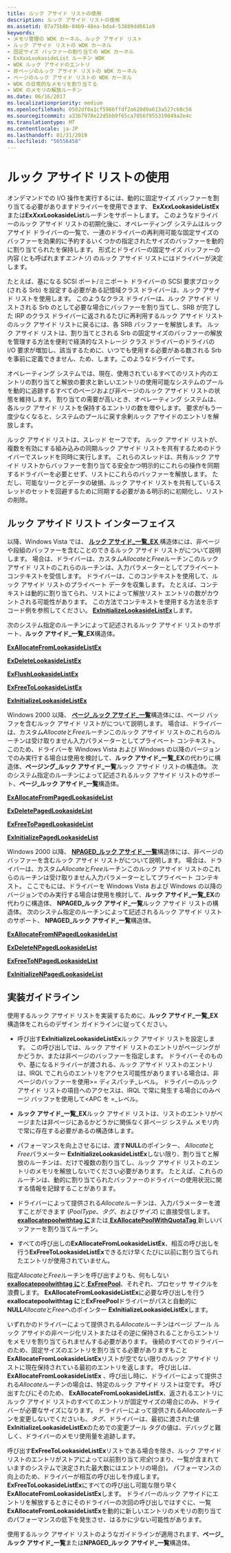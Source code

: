 ```yaml
---
title: ルック アサイド リストの使用
description: ルック アサイド リストの使用
ms.assetid: 07a75b8b-04b9-48ea-bda4-53889dd661a9
keywords:
- メモリ管理の WDK カーネル、ルック アサイド リスト
- ルック アサイド リストの WDK カーネル
- 固定サイズ バッファーの割り当ての WDK カーネル
- ExXxxLookasideList ルーチン WDK
- WDK ルック アサイドのエントリ
- 非ページのルック アサイド リストの WDK カーネル
- ページのルック アサイド リストの WDK カーネル
- WDK の日常的なメモリを割り当てる
- WDK のメモリの解放ルーチン
ms.date: 06/16/2017
ms.localizationpriority: medium
ms.openlocfilehash: 0582df0a1cf5966ffdf2a620d0a613a527c68c56
ms.sourcegitcommit: a33b7978e22d5bb9f65ca7056f955319049a2e4c
ms.translationtype: MT
ms.contentlocale: ja-JP
ms.lasthandoff: 01/31/2019
ms.locfileid: "56556458"
---
```

# <a name="using-lookaside-lists"></a>ルック アサイド リストの使用





オンデマンドでの I/O 操作を実行するには、動的に固定サイズ バッファーを割り当てる必要がありますドライバーを使用できます、 **Ex*Xxx*LookasideListEx**または**Ex*Xxx*LookasideList**ルーチンをサポートします。 このようなドライバーのルック アサイド リストの初期化後に、オペレーティング システムはルック アサイド ドライバーの一覧で、一連のドライバーの再利用可能な固定サイズのバッファーを効果的に予約するいくつかの指定されたサイズのバッファーを動的に割り当てられたを保持します。 形式とドライバーの固定サイズ バッファーの内容 (とも呼ばれます*エントリ*) のルック アサイド リストにはドライバーが決定します。

たとえば、基になる SCSI ポート/ミニポート ドライバーの SCSI 要求ブロック (される Srb) を設定する必要がある記憶域クラス ドライバーは、ルック アサイド リストを使用します。 このようなクラス ドライバーは、ルック アサイド リストされる Srb のとして必要な場合にバッファーを割り当てし、SRB が完了した IRP のクラス ドライバーに返されるたびに再利用するルック アサイド リストのルック アサイド リストに戻るには、各 SRB バッファーを解放します。 ルック アサイド リストは、割り当てとされる Srb の固定サイズのバッファーの解放を管理する方法を便利で経済的なストレージ クラス ドライバーのドライバの I/O 要求が増加し、該当するために、いつでも使用する必要がある数される Srb を事前に定義できません、ため、します。このようなドライバーです。

オペレーティング システムでは、現在、使用されているすべてのリスト内のエントリの割り当てと解放の要求と新しいエントリの使用可能なシステムのプールを動的に追跡するすべてのページおよび非ページのルック アサイド リストの状態を維持します。 割り当ての需要が高いとき、オペレーティング システムは、各ルック アサイド リストを保持するエントリの数を増やします。 要求がもう一度少なくなると、システムのプールに戻す余剰ルック アサイドのエントリを解放します。

ルック アサイド リストは、スレッド セーフです。 ルック アサイド リストが、複数を有効にする組み込みの同期ルック アサイド リストを共有するためのドライバーでスレッドを同時に実行します。 これらのスレッドは、共有ルック アサイド リストからバッファーを割り当てる安全かつ明示的にこれらの操作を同期するドライバーを必要とせず、リストにこれらのバッファーを解放します。 ただし、可能なリークとデータの破損、ルック アサイド リストを共有しているスレッドのセットを回避するために同期する必要がある明示的に初期化し、リストの削除。

## <a name="lookaside-list-interfaces"></a>ルック アサイド リスト インターフェイス


以降、Windows Vista では、 [**ルック アサイド\_一覧\_EX** ](https://msdn.microsoft.com/library/windows/hardware/ff554329)構造体には、非ページや段組のバッファーを含むことのできるルック アサイド リストがについて説明します。 場合は、ドライバーは、カスタム*Allocate*と*Free*ルーチンこのルック アサイド リストのこれらのルーチンは、入力パラメーターとしてプライベート コンテキストを受信します。 ドライバーは、このコンテキストを使用して、ルック アサイド リストのプライベート データを収集します。 たとえば、コンテキストは動的に割り当てられ、リストによって解放リスト エントリの数がカウントされる可能性があります。 この方法でコンテキストを使用する方法を示すコード例を参照してください。 [ **ExInitializeLookasideListEx**](https://msdn.microsoft.com/library/windows/hardware/ff545298)します。

次のシステム指定のルーチンによって記述されるルック アサイド リストのサポート、**ルック アサイド\_一覧\_EX**構造体。

[**ExAllocateFromLookasideListEx**](https://msdn.microsoft.com/library/windows/hardware/ff544381)

[**ExDeleteLookasideListEx**](https://msdn.microsoft.com/library/windows/hardware/ff544563)

[**ExFlushLookasideListEx**](https://msdn.microsoft.com/library/windows/hardware/ff544587)

[**ExFreeToLookasideListEx**](https://msdn.microsoft.com/library/windows/hardware/ff544597)

[**ExInitializeLookasideListEx**](https://msdn.microsoft.com/library/windows/hardware/ff545298)

Windows 2000 以降、 [**ページ\_ルック アサイド\_一覧**](https://msdn.microsoft.com/library/windows/hardware/ff558775)構造体には、ページ バッファを含むルック アサイド リストがについて説明します。 場合は、ドライバーは、カスタム*Allocate*と*Free*ルーチンこのルック アサイド リストのこれらのルーチンは受け取りません入力パラメーターとしてプライベート コンテキスト。 このため、ドライバーを Windows Vista および Windows の以降のバージョンでのみ実行する場合は使用を検討して、**ルック アサイド\_一覧\_EX**の代わりに構造体、**ページング\_ルック アサイド\_一覧**ルック アサイド リストの構造体。 次のシステム指定のルーチンによって記述されるルック アサイド リストのサポート、**ページ\_ルック アサイド\_一覧**構造体。

[**ExAllocateFromPagedLookasideList**](https://msdn.microsoft.com/library/windows/hardware/ff544393)

[**ExDeletePagedLookasideList**](https://msdn.microsoft.com/library/windows/hardware/ff544570)

[**ExFreeToPagedLookasideList**](https://msdn.microsoft.com/library/windows/hardware/ff544605)

[**ExInitializePagedLookasideList**](https://msdn.microsoft.com/library/windows/hardware/ff545309)

Windows 2000 以降、 [ **NPAGED\_ルック アサイド\_一覧**](https://msdn.microsoft.com/library/windows/hardware/ff556431)構造体には、非ページのバッファーを含むルック アサイド リストがについて説明します。 場合は、ドライバーは、カスタム*Allocate*と*Free*ルーチンこのルック アサイド リストのこれらのルーチンは受け取りません入力パラメーターとしてプライベート コンテキスト。 ここでもには、ドライバーを Windows Vista および Windows の以降のバージョンでのみ実行する場合は使用を検討して、**ルック アサイド\_一覧\_EX**の代わりに構造体、 **NPAGED\_ルック アサイド\_一覧**ルック アサイド リストの構造体。 次のシステム指定のルーチンによって記述されるルック アサイド リストのサポート、 **NPAGED\_ルック アサイド\_一覧**構造体。

[**ExAllocateFromNPagedLookasideList**](https://msdn.microsoft.com/library/windows/hardware/ff544388)

[**ExDeleteNPagedLookasideList**](https://msdn.microsoft.com/library/windows/hardware/ff544566)

[**ExFreeToNPagedLookasideList**](https://msdn.microsoft.com/library/windows/hardware/ff544601)

[**ExInitializeNPagedLookasideList**](https://msdn.microsoft.com/library/windows/hardware/ff545301)

## <a name="implementation-guidelines"></a>実装ガイドライン


使用するルック アサイド リストを実装するために、**ルック アサイド\_一覧\_EX**構造体をこれらのデザイン ガイドラインに従ってください。

-   呼び出す**ExInitializeLookasideListEx**ルック アサイド リストを設定します。 この呼び出しでは、ルック アサイド リストのエントリがページングがかどうか、または非ページのバッファーを指定します。 ドライバーそのものや、基になるドライバーが渡される、ルック アサイド リストのエントリは、IRQL でこれらのエントリをアクセス可能性がありますいる場合は、非ページのバッファーを使用&gt;= ディスパッチ\_レベル。 ドライバーのルック アサイド リストの項目へのアクセスは、IRQL で常に発生する場合にのみページ バッファを使用して&lt;APC を =\_レベル。

-   **ルック アサイド\_一覧\_EX**ルック アサイド リストは、リストのエントリがページまたは非ページにあるかどうかに関係なく非ページ システム メモリ内で常に存在する必要があるの構造体します。

-   パフォーマンスを向上させるには、渡す**NULL**のポインター、 *Allocate*と*Free*パラメーター **ExInitializeLookasideListEx**しない限り、割り当てと解放のルーチンは、だけで複数の割り当てし、ルック アサイド リストのエントリのメモリを解放しないでください必要があります。 たとえば、これらのルーチンは、動的に割り当てられたバッファーのドライバーの使用状況に関する情報を記録することがあります。

-   ドライバーによって提供される*Allocate*ルーチンは、入力パラメーターを渡すことができます (*PoolType*、*タグ*、および*サイズ*) に直接受信します。[ **exallocatepoolwithtag に**](https://msdn.microsoft.com/library/windows/hardware/ff544520)または[ **ExAllocatePoolWithQuotaTag** ](https://msdn.microsoft.com/library/windows/hardware/ff544513)新しいバッファーを割り当てルーチン。

-   すべての呼び出しの**ExAllocateFromLookasideListEx**、相互の呼び出しを行う**ExFreeToLookasideListEx**できるだけ早くたびに以前に割り当てられたエントリが使用されていません。

指定*Allocate*と*Free*ルーチンを呼び出すよりも、何もしない[ **exallocatepoolwithtag に**](https://msdn.microsoft.com/library/windows/hardware/ff544520)と[ **ExFreePool**](https://msdn.microsoft.com/library/windows/hardware/ff544590)、それぞれ、プロセッサ サイクルを浪費します。 **ExAllocateFromLookasideListEx**に必要な呼び出しを行う**exallocatepoolwithtag に**と**ExFreePool**ドライバーがパスと自動的に**NULL***Allocate*と*Free*へのポインター **ExInitializeLookasideListEx**します。

いずれかのドライバーによって提供される*Allocate*ルーチンはページ プール ルック アサイドの非ページ化リストまたはその逆に保持されることからエントリをメモリを割り当てられませんする必要があります。 後続のすべてのドライバーのため、固定サイズのエントリを割り当てる必要がありますもこと**ExAllocateFromLookasideListEx**リストが空でない限りのルック アサイド リストに現在保持されている最初のエントリを返します。 呼び出しは、 **ExAllocateFromLookasideListEx** 、呼び出し時に、ドライバーによって提供される*Allocate*ルーチンの場合は、特定のルック アサイド リストは空です。 呼び出すたびにそのため、 **ExAllocateFromLookasideListEx**、返されるエントリにルック アサイド リストのすべてのエントリが固定サイズの場合にのみ、ドライバーが必要なサイズになります。 ドライバーによって提供される*Allocate*ルーチンを変更しないでくださいも、*タグ*、ドライバーは、最初に渡された値**ExInitializeLookasideListEx**のためでの変更プール タグの値は、デバッグと難しく、ドライバーのメモリ使用量を追跡します。

呼び出す**ExFreeToLookasideListEx**リストである場合を除き、ルック アサイド リストのエントリがストアによって以前割り当て*完全*(つまり、一覧が含まれていますのシステムで決定された最大数にはエントリの場合)。 パフォーマンスの向上のため、ドライバーが相互の呼び出しを作成します。 **ExFreeToLookasideListEx**にすべての呼び出し可能な限り早く**ExAllocateFromLookasideListEx**します。 ドライバーのルック アサイドにエントリを解放するときにそのドライバーの次回の呼び出しではすぐに、一覧**ExAllocateFromLookasideListEx**を動的に新しいエントリのメモリの割り当てのパフォーマンスの低下を発生させ、はるかに少ない可能性があります。

使用するルック アサイド リストのようなガイドラインが適用されます、**ページ\_ルック アサイド\_一覧**または**NPAGED\_ルック アサイド\_一覧**構造体。

 

 




